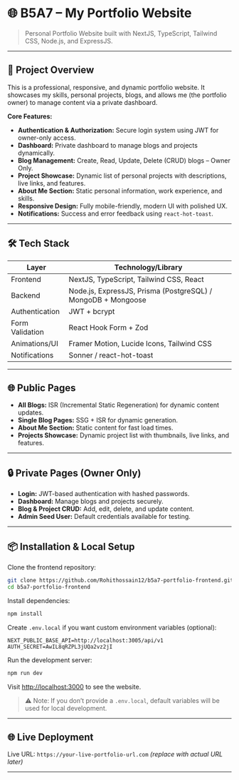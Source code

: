 
# 🌐 B5A7 – My Portfolio Website

> Personal Portfolio Website built with NextJS, TypeScript, Tailwind CSS, Node.js, and ExpressJS.

---

## 🔹 Project Overview

This is a professional, responsive, and dynamic portfolio website. It showcases my skills, personal projects, blogs, and allows me (the portfolio owner) to manage content via a private dashboard.  

**Core Features:**

- **Authentication & Authorization:** Secure login system using JWT for owner-only access.
- **Dashboard:** Private dashboard to manage blogs and projects dynamically.
- **Blog Management:** Create, Read, Update, Delete (CRUD) blogs – Owner Only.
- **Project Showcase:** Dynamic list of personal projects with descriptions, live links, and features.
- **About Me Section:** Static personal information, work experience, and skills.
- **Responsive Design:** Fully mobile-friendly, modern UI with polished UX.
- **Notifications:** Success and error feedback using `react-hot-toast`.

---

## 🛠 Tech Stack

| Layer            | Technology/Library |
|-----------------|------------------|
| Frontend        | NextJS, TypeScript, Tailwind CSS, React |
| Backend         | Node.js, ExpressJS, Prisma (PostgreSQL) / MongoDB + Mongoose |
| Authentication  | JWT + bcrypt |
| Form Validation | React Hook Form + Zod |
| Animations/UI   | Framer Motion, Lucide Icons, Tailwind CSS |
| Notifications   | Sonner / react-hot-toast |

---

## 🌐 Public Pages

- **All Blogs:** ISR (Incremental Static Regeneration) for dynamic content updates.
- **Single Blog Pages:** SSG + ISR for dynamic generation.
- **About Me Section:** Static content for fast load times.
- **Projects Showcase:** Dynamic project list with thumbnails, live links, and features.

---

## 🔒 Private Pages (Owner Only)

- **Login:** JWT-based authentication with hashed passwords.
- **Dashboard:** Manage blogs and projects securely.
- **Blog & Project CRUD:** Add, edit, delete, and update content.
- **Admin Seed User:** Default credentials available for testing.

---

## 📦 Installation & Local Setup

Clone the frontend repository:

```bash
git clone https://github.com/Rohithossain12/b5a7-portfolio-frontend.git
cd b5a7-portfolio-frontend
````

Install dependencies:

```bash
npm install
```

Create `.env.local` if you want custom environment variables (optional):

```env
NEXT_PUBLIC_BASE_API=http://localhost:3005/api/v1
AUTH_SECRET=AwIL8qRZPL3jUQa2vz2jI
```

Run the development server:

```bash
npm run dev
```

Visit [http://localhost:3000](http://localhost:3000) to see the website.

> ⚠️ Note: If you don’t provide a `.env.local`, default variables will be used for local development.

---

## 🌐 Live Deployment

Live URL: `https://your-live-portfolio-url.com` *(replace with actual URL later)*

---

